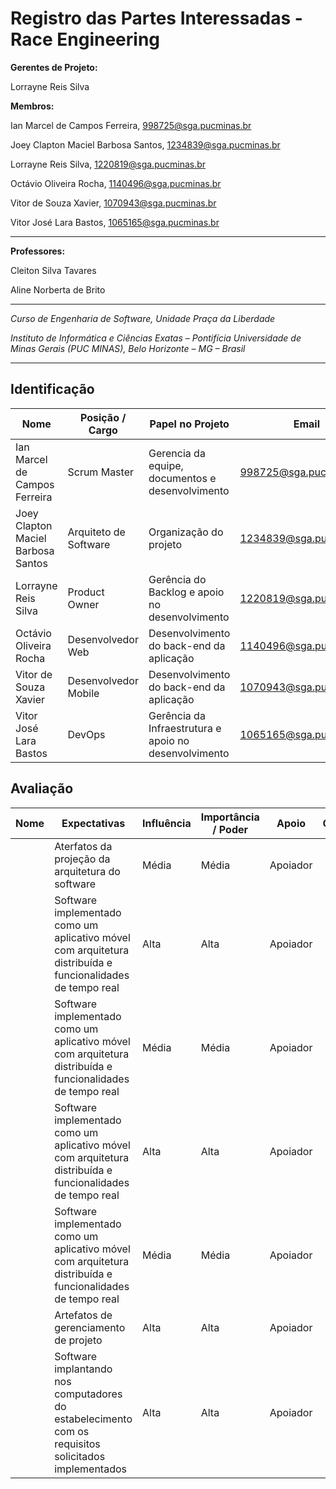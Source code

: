 # Registro das Partes Interessadas - Race Engineering


**Gerentes de Projeto:**

Lorrayne Reis Silva

**Membros:**

Ian Marcel de Campos Ferreira, 998725@sga.pucminas.br

Joey Clapton Maciel Barbosa Santos, 1234839@sga.pucminas.br

Lorrayne Reis Silva, 1220819@sga.pucminas.br

Octávio Oliveira Rocha, 1140496@sga.pucminas.br

Vitor de Souza Xavier, 1070943@sga.pucminas.br

Vitor José Lara Bastos, 1065165@sga.pucminas.br

---

**Professores:**

Cleiton Silva Tavares


Aline Norberta de Brito

---

_Curso de Engenharia de Software, Unidade Praça da Liberdade_

_Instituto de Informática e Ciências Exatas – Pontifícia Universidade de Minas Gerais (PUC MINAS), Belo Horizonte – MG – Brasil_

---

## Identificação

| Nome | Posição / Cargo | Papel no Projeto | Email | Telefone
| --- | --- | --- | --- | --- |
| Ian Marcel de Campos Ferreira  | Scrum Master  | Gerencia da equipe, documentos e desenvolvimento  | 998725@sga.pucminas.br  | 31 99108-0373
| Joey Clapton Maciel Barbosa Santos  | Arquiteto de Software  | Organização do projeto  | 1234839@sga.pucminas.br  | 31 99381-4531
| Lorrayne Reis Silva  | Product Owner  | Gerência do Backlog e apoio no desenvolvimento  | 1220819@sga.pucminas.br  | 31 97520-9457
| Octávio Oliveira Rocha  | Desenvolvedor Web  | Desenvolvimento do back-end da aplicação  | 1140496@sga.pucminas.br  | 31 9234-7077
| Vitor de Souza Xavier  | Desenvolvedor Mobile  | Desenvolvimento do back-end da aplicação  | 1070943@sga.pucminas.br  | 31 99102-4051
| Vitor José Lara Bastos  | DevOps  | Gerência da Infraestrutura e apoio no desenvolvimento  | 1065165@sga.pucminas.br  | 31 99666-6120

## Avaliação

| Nome | Expectativas | Influência | Importância / Poder | Apoio | Observações |
| --- | --- | --- | --- | --- | --- |
|   | Aterfatos da projeção da arquitetura do software | Média | Média | Apoiador |
|   | Software implementado como um aplicativo móvel com arquitetura distribuída e funcionalidades de tempo real | Alta | Alta | Apoiador |
|   | Software implementado como um aplicativo móvel com arquitetura distribuída e funcionalidades de tempo real | Média | Média | Apoiador |
|   | Software implementado como um aplicativo móvel com arquitetura distribuída e funcionalidades de tempo real | Alta | Alta | Apoiador |
|   | Software implementado como um aplicativo móvel com arquitetura distribuída e funcionalidades de tempo real | Média | Média | Apoiador |
|   | Artefatos de gerenciamento de projeto | Alta | Alta | Apoiador |
|   | Software implantando nos computadores do estabelecimento com os requisitos solicitados implementados | Alta | Alta | Apoiador |
